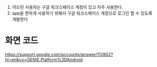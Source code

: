 1. 어드민 사용자는 구글 워크스페이스 계정이 있고 자주 사용한다.
2. app을 편하게 사용하기 위해서 구글 워크스페이스 계정으로 로그인 할 수 있도록 개발한다

# 화면 코드


https://support.google.com/accounts/answer/112802?hl=en&co=GENIE.Platform%3DAndroid